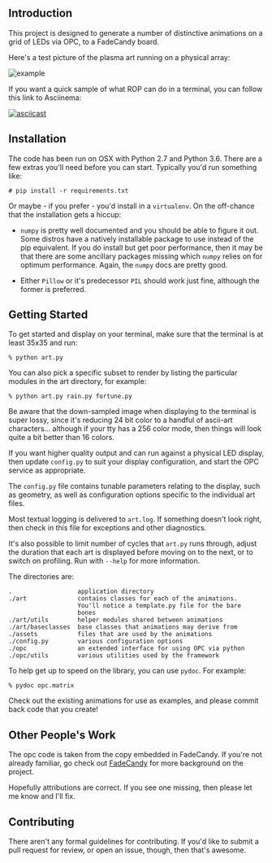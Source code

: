 Introduction
------------

This project is designed to generate a number of distinctive animations on a
grid of LEDs via OPC, to a FadeCandy board.

Here's a test picture of the plasma art running on a physical array:

![example](http://i.imgur.com/KlEZBC8m.jpg)

If you want a quick sample of what ROP can do in a terminal, you can follow this link to Asciinema:

[![asciicast](https://asciinema.org/a/51HLupl32PvU5ecqg9kZGd4PM.svg?width=10)](https://asciinema.org/a/51HLupl32PvU5ecqg9kZGd4PM)

Installation
------------

The code has been run on OSX with Python 2.7 and Python 3.6. There are a few
extras you'll need before you can start. Typically you'd run something like:

    # pip install -r requirements.txt

Or maybe - if you prefer - you'd install in a `virtualenv`. On the off-chance
that the installation gets a hiccup:

  - `numpy` is pretty well documented and you should be able to figure it out.
    Some distros have a natively installable package to use instead of the pip
    equivalent. If you do install but get poor performance, then it may be that
    there are some ancillary packages missing which `numpy` relies on for
    optimum performance. Again, the `numpy` docs are pretty good.

  - Either `Pillow` or it's predecessor `PIL` should work just fine, although
    the former is preferred.

Getting Started
---------------

To get started and display on your terminal, make sure that the terminal is at
least 35x35 and run:

    % python art.py

You can also pick a specific subset to render by listing the particular modules
in the art directory, for example:

    % python art.py rain.py fortune.py

Be aware that the down-sampled image when displaying to the terminal is super
lossy, since it's reducing 24 bit color to a handful of ascii-art characters...
although if your tty has a 256 color mode, then things will look quite a bit
better than 16 colors. 

If you want higher quality output and can run against a physical LED display,
then update `config.py` to suit your display configuration, and start the OPC
service as appropriate.

The `config.py` file contains tunable parameters relating to the display, such
as geometry, as well as configuration options specific to the individual art
files.

Most textual logging is delivered to `art.log`. If something doesn't look
right, then check in this file for exceptions and other diagnostics.

It's also possible to limit number of cycles that `art.py` runs through, adjust
the duration that each art is displayed before moving on to the next, or to
switch on profiling. Run with `--help` for more information.

The directories are:

    .                  application directory
    ./art              contains classes for each of the animations.
                       You'll notice a template.py file for the bare
                       bones
    ./art/utils        helper modules shared between animations
    ./art/baseclasses  base classes that animations may derive from
    ./assets           files that are used by the animations
    ./config.py        various configuration options
    ./opc              an extended interface for using OPC via python
    ./opc/utils        various utilities used by the framework

To help get up to speed on the library, you can use `pydoc`. For example:

    % pydoc opc.matrix

Check out the existing animations for use as examples, and please commit back
code that you create!

Other People's Work
-------------------

The opc code is taken from the copy embedded in FadeCandy. If you're not already
familiar, go check out [FadeCandy](https://github.com/scanlime/fadecandy)
for more background on the project.

Hopefully attributions are correct. If you see one missing, then please let me
know and I'll fix.

Contributing
------------

There aren't any formal guidelines for contributing. If you'd like to submit
a pull request for review, or open an issue, though, then that's awesome.
